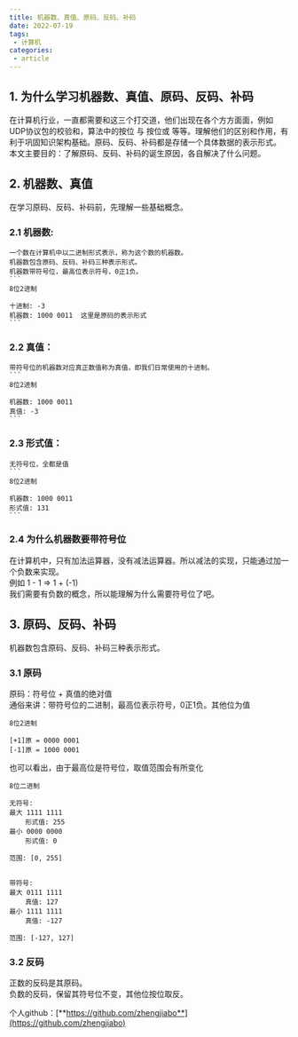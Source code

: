 ```yaml
---
title: 机器数、真值、原码、反码、补码
date: 2022-07-19
tags:
 - 计算机
categories: 
 - article
---
```



## 1. 为什么学习机器数、真值、原码、反码、补码
在计算机行业，一直都需要和这三个打交道，他们出现在各个方方面面，例如UDP协议包的校验和，算法中的按位 与 按位或 等等。理解他们的区别和作用，有利于巩固知识架构基础。原码、反码、补码都是存储一个具体数据的表示形式。    
本文主要目的：了解原码、反码、补码的诞生原因，各自解决了什么问题。



## 2. 机器数、真值
在学习原码、反码、补码前，先理解一些基础概念。    
        
### 2.1 机器数:    
    一个数在计算机中以二进制形式表示，称为这个数的机器数。    
    机器数包含原码、反码、补码三种表示形式。   
    机器数带符号位，最高位表示符号，0正1负。
    ```
    8位2进制

    十进制: -3
    机器数: 1000 0011  这里是原码的表示形式
    ```

### 2.2 真值：    
    带符号位的机器数对应真正数值称为真值，即我们日常使用的十进制。
    ```
    8位2进制

    机器数: 1000 0011
    真值: -3
    ```
### 2.3 形式值：    
    无符号位，全都是值
    ```
    8位2进制
    
    机器数: 1000 0011
    形式值: 131 
    ```
### 2.4 为什么机器数要带符号位
在计算机中，只有加法运算器，没有减法运算器。所以减法的实现，只能通过加一个负数来实现。    
例如 1 - 1   =>  1 + (-1)    
我们需要有负数的概念，所以能理解为什么需要符号位了吧。



## 3. 原码、反码、补码
机器数包含原码、反码、补码三种表示形式。 

### 3.1 原码
原码：符号位 + 真值的绝对值     
通俗来讲：带符号位的二进制，最高位表示符号，0正1负。其他位为值

```
8位2进制

[+1]原 = 0000 0001
[-1]原 = 1000 0001
```
也可以看出，由于最高位是符号位，取值范围会有所变化
```
8位二进制

无符号: 
最大 1111 1111
    形式值: 255
最小 0000 0000
    形式值: 0

范围: [0, 255]


带符号: 
最大 0111 1111
    真值: 127
最小 1111 1111
    真值: -127

范围: [-127, 127]
```


### 3.2 反码
正数的反码是其原码。    
负数的反码，保留其符号位不变，其他位按位取反。





个人github：[**https://github.com/zhengjiabo**](https://github.com/zhengjiabo) 